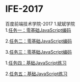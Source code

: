 # IFE-2017
百度前端技术学院-2017
1.斌斌学院   
   1.[任务一：零基础JavaScript编码](https://qqqqianjin.github.io/IFE-2017/bb-javascript/javascript1.html)
   
   2.[任务二：零基础JavaScript编码](https://qqqqianjin.github.io/IFE-2017/bb-javascript/javascript2.html)
   
   3.[任务三：零基础JavaScript编码](https://qqqqianjin.github.io/IFE-2017/bb-javascript/javascript3.html)
   
   1.[任务四：基础JavaScript练习](https://qqqqianjin.github.io/IFE-2017/bb-javascript/javascript-test1.html)
   
   2.[任务五：基础JavaScript练习](https://qqqqianjin.github.io/IFE-2017/bb-javascript/javascript-test3.html)
   
